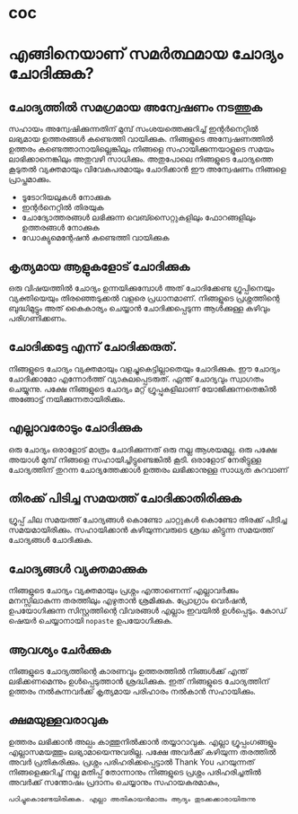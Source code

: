 # coc
# എങ്ങിനെയാണ് സമര്‍ത്ഥമായ ചോദ്യം ചോദിക്കുക?

## ചോദ്യത്തില്‍ സമഗ്രമായ അന്വേഷണം നടത്തുക
സഹായം അന്വേഷിക്കുന്നതിന് മുമ്പ് സംശയത്തെക്കുറിച്ച് ഇന്റര്‍നെറ്റില്‍ ലഭ്യമായ ഉത്തരങ്ങള്‍ കണ്ടെത്തി വായിക്കുക. നിങ്ങളുടെ അന്വേഷണത്തില്‍ ഉത്തരം കണ്ടെത്താനായില്ലെങ്കിലും നിങ്ങളെ സഹായിക്കുന്നയാളുടെ സമയം ലാഭിക്കാനെങ്കിലും അതുവഴി സാധിക്കും. അതുപോലെ നിങ്ങളുടെ ചോദ്യത്തെ കൂടുതല്‍ വ്യക്തമായും വിവേകപരമായും ചോദിക്കാന്‍ ഈ അന്വേഷണം നിങ്ങളെ പ്രാപ്തമാക്കും.

* ടൂടോറിയലുകള്‍ നോക്കുക
* ഇന്റര്‍നെറ്റില്‍ തിരയുക
* ചോദ്യോത്തരങ്ങള്‍ ലഭിക്കുന്ന വെബ്സൈറ്റുകളിലും ഫോറങ്ങളിലും ഉത്തരങ്ങള്‍ നോക്കുക 
* ഡോക്യുമെന്റേഷന്‍ കണ്ടെത്തി വായിക്കുക

## കൃത്യമായ ആളുകളോട് ചോദിക്കുക
ഒരു വിഷയത്തില്‍ ചോദ്യം ഉന്നയിക്കുമ്പോള്‍ അത് ചോദിക്കേണ്ട ഗ്രൂപ്പിനെയും വ്യക്തിയെയും തിരഞ്ഞെടുക്കല്‍ വളരെ പ്രധാനമാണ്. നിങ്ങളുടെ പ്രശ്നത്തിന്റെ ബുദ്ധിമുട്ടും അത് കൈകാര്യം ചെയ്യാന്‍ ചോദിക്കപ്പെടുന്ന ആള്‍ക്കുള്ള കഴിവും പരിഗണിക്കണം.

## ചോദിക്കട്ടേ എന്ന് ചോദിക്കരുത്.
നിങ്ങളുടെ ചോദ്യം വ്യക്തമായും വളച്ചുകെട്ടില്ലാതെയും ചോദിക്കുക. ഈ ചോദ്യം ചോദിക്കാമോ എന്നോര്‍ത്ത് വ്യാകുലപ്പെടരുത്. ഏന്ത് ചോദ്യവും സ്വാഗതം ചെയ്യുന്നു. പക്ഷേ നിങ്ങളുടെ ചോദ്യം മറ്റ് ഗ്രൂപ്പുകളിലാണ് യോജിക്കുന്നതെങ്കില്‍ അങ്ങോട്ട് നയിക്കുന്നതായിരിക്കും.

## എല്ലാവരോടും ചോദിക്കുക
ഒരു ചോദ്യം ഒരാളോട് മാത്രം ചോദിക്കുന്നത് ഒരു നല്ല ആശയമല്ല. ഒരു പക്ഷേ അയാള്‍ മുമ്പ് നിങ്ങളെ സഹായിച്ചിട്ടുണ്ടെങ്കില്‍ കൂടി. ഒരാളോട് നേരിട്ടുള്ള ചോദ്യത്തിന് തുറന്ന ചോദ്യത്തേക്കാള്‍ ഉത്തരം ലഭിക്കാനുള്ള സാധ്യത കുറവാണ്

## തിരക്ക് പിടിച്ച സമയത്ത് ചോദിക്കാതിരിക്കുക
ഗ്രൂപ്പ് ചില സമയത്ത് ചോദ്യങ്ങള്‍ കൊണ്ടോ ചാറ്റുകള്‍ കൊണ്ടോ തിരക്ക് പിടിച്ച സമയമായിരിക്കും. സഹായിക്കാന്‍ കഴിയുന്നവരുടെ ശ്രദ്ധ കിട്ടുന്ന സമയത്ത് ചോദ്യങ്ങള്‍ ചോദിക്കുക.

## ചോദ്യങ്ങള്‍ വ്യക്തമാക്കുക
നിങ്ങളുടെ ചോദ്യം വ്യക്തമായും പ്രശ്നം എന്താണെന്ന് എല്ലാവര്‍ക്കും മനസ്സിലാകുന്ന തരത്തിലും എഴുതാന്‍ ശ്രമിക്കുക. പ്രോഗ്രാം വെര്‍ഷന്‍, ഉപയോഗിക്കുന്ന സിസ്റ്റത്തിന്റെ വിവരങ്ങള്‍ എല്ലാം ഇവയില്‍ ഉള്‍പ്പെടും. കോഡ് ഷെയര്‍ ചെയ്യാനായി `nopaste` ഉപയോഗിക്കുക.

## ആവശ്യം ചേര്‍ക്കുക
നിങ്ങളുടെ ചോദ്യത്തിന്റെ കാരണവും  ഉത്തരത്തില്‍ നിങ്ങള്‍ക്ക് എന്ത് ലഭിക്കണമെന്നും ഉള്‍പ്പെടുത്താന്‍ ശ്രദ്ധിക്കുക. ഇത് നിങ്ങളുടെ ചോദ്യത്തിന് ഉത്തരം നല്‍കുന്നവര്‍ക്ക് കൃത്യമായ പരിഹാരം നല്‍കാന്‍ സഹായിക്കും.

## ക്ഷമയുള്ളവരാവുക
ഉത്തരം ലഭിക്കാന്‍ അല്പം കാത്തുനില്‍ക്കാന്‍ തയ്യാറാവുക. എല്ലാ ഗ്രൂപ്പംഗങ്ങളും എല്ലാസമയത്തും ലഭ്യാമായെന്നുവരില്ല. പക്ഷേ അവര്‍ക്ക് കഴിയുന്ന തരത്തില്‍ അവര്‍ പ്രതികരിക്കും. പ്രശ്നം പരിഹരിക്കപ്പെട്ടാല്‍  Thank You പറയുന്നത് നിങ്ങളെക്കുറിച്ച് നല്ല മതിപ്പ് തോന്നാനും നിങ്ങളുടെ പ്രശ്നം പരിഹരിച്ചതില്‍ അവര്‍ക്ക് സന്തോഷം പ്രദാനം ചെയ്യാനും സഹായകരമാകും,

`പഠിച്ചുകൊണ്ടേയിരിക്കുക. എല്ലാ അതികായന്‍മാരും ആദ്യം തുടക്കക്കാരായിരുന്നു`




